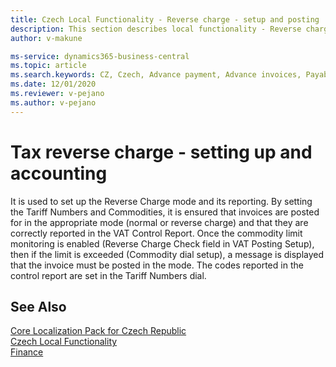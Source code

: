 ```yaml
---
title: Czech Local Functionality - Reverse charge - setup and posting
description: This section describes local functionality - Reverse charge.
author: v-makune

ms-service: dynamics365-business-central
ms.topic: article
ms.search.keywords: CZ, Czech, Advance payment, Advance invoices, Payables, Finance,  Cash, EET, Cash Desk
ms.date: 12/01/2020
ms.reviewer: v-pejano
ms.author: v-pejano
---
```



# Tax reverse charge - setting up and accounting

It is used to set up the Reverse Charge mode and its reporting. By setting the Tariff Numbers and Commodities, it is ensured that invoices are posted for in the appropriate mode (normal or reverse charge) and that they are correctly reported in the VAT Control Report. Once the commodity limit monitoring is enabled (Reverse Charge Check field in VAT Posting Setup), then if the limit is exceeded (Commodity dial setup), a message is displayed that the invoice must be posted in the mode. The codes reported in the control report are set in the Tariff Numbers dial.

## See Also

[Core Localization Pack for Czech Republic](ui-extensions-core-localization-pack-cz.md)  
[Czech Local Functionality](czech-local-functionality.md)  
[Finance](../../finance.md)  
